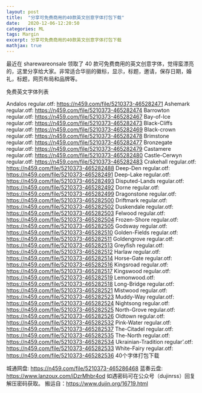 ```yaml
---
layout: post
title:  "分享可免费商用的40款英文创意字体打包下载"
date:   2020-12-06-12:20:50
categories: ML
tags: Margin
excerpt: 分享可免费商用的40款英文创意字体打包下载
mathjax: true
---
```

最近在 sharewareonsale 领取了 40 款可免费商用的英文创意字体，觉得蛮漂亮的，这里分享给大家。非常适合华丽的徽标，显示，标题，邀请，保存日期，婚礼，标题，网页布局和品牌等。


免费英文字体列表

Andalos regular.otf: https://n459.com/file/5210373-465282471
Ashemark regular.otf: https://n459.com/file/5210373-465282474
Barrowton regular.otf: https://n459.com/file/5210373-465282467
Bay-of-Ice regular.otf: https://n459.com/file/5210373-465282473
Black-Cliffs regular.otf: https://n459.com/file/5210373-465282469
Black-crown regular.otf: https://n459.com/file/5210373-465282478
Brimstone regular.otf: https://n459.com/file/5210373-465282477
Bronzegate regular.otf: https://n459.com/file/5210373-465282479
Castamere regular.otf: https://n459.com/file/5210373-465282480
Castle-Cerwyn regular.otf: https://n459.com/file/5210373-465282483
Crakehall regular.otf: https://n459.com/file/5210373-465282488
Deep-Den regular.otf: https://n459.com/file/5210373-465282491
Deep-Lake regular.otf: https://n459.com/file/5210373-465282493
Disputed-Lands regular.otf: https://n459.com/file/5210373-465282492
Dorne regular.otf: https://n459.com/file/5210373-465282499
Dragonstone regular.otf: https://n459.com/file/5210373-465282500
Driftmark regular.otf: https://n459.com/file/5210373-465282502
Duskendale regular.otf: https://n459.com/file/5210373-465282503
Felwood regular.otf: https://n459.com/file/5210373-465282504
Frozen-Shore regular.otf: https://n459.com/file/5210373-465282505
Godsway regular.otf: https://n459.com/file/5210373-465282510
Golden-Fields regular.otf: https://n459.com/file/5210373-465282511
Goldengrove regular.otf: https://n459.com/file/5210373-465282513
Greyfish regular.otf: https://n459.com/file/5210373-465282512
Harlaw regular.otf: https://n459.com/file/5210373-465282514
Horse-Gate regular.otf: https://n459.com/file/5210373-465282516
Kingsroad regular.otf: https://n459.com/file/5210373-465282517
Kingswood regular.otf: https://n459.com/file/5210373-465282519
Lemonwood.otf: https://n459.com/file/5210373-465282518
Long-Bridge regular.otf: https://n459.com/file/5210373-465282521
Mistwood regular.otf: https://n459.com/file/5210373-465282523
Muddy-Way regular.otf: https://n459.com/file/5210373-465282524
Nightsong regular.otf: https://n459.com/file/5210373-465282525
North-Grove regular.otf: https://n459.com/file/5210373-465282526
Oldtown regular.otf: https://n459.com/file/5210373-465282532
Pink-Water regular.otf: https://n459.com/file/5210373-465282537
The-Citadel regular.otf: https://n459.com/file/5210373-465282535
The-North regular.otf: https://n459.com/file/5210373-465282534
Ukrainian-Tradition regular’.otf: https://n459.com/file/5210373-465282533
White-Fairy regular.otf: https://n459.com/file/5210373-465282536
40个字体打包下载

城通网盘: https://n459.com/file/5210373-465286468
蓝奏云盘: https://www.lanzoux.com/iDzrMhbr4od
如遇密码可在公众号（dujinrss）回复解压密码获取。
搬运自：https://www.dujin.org/16719.html
